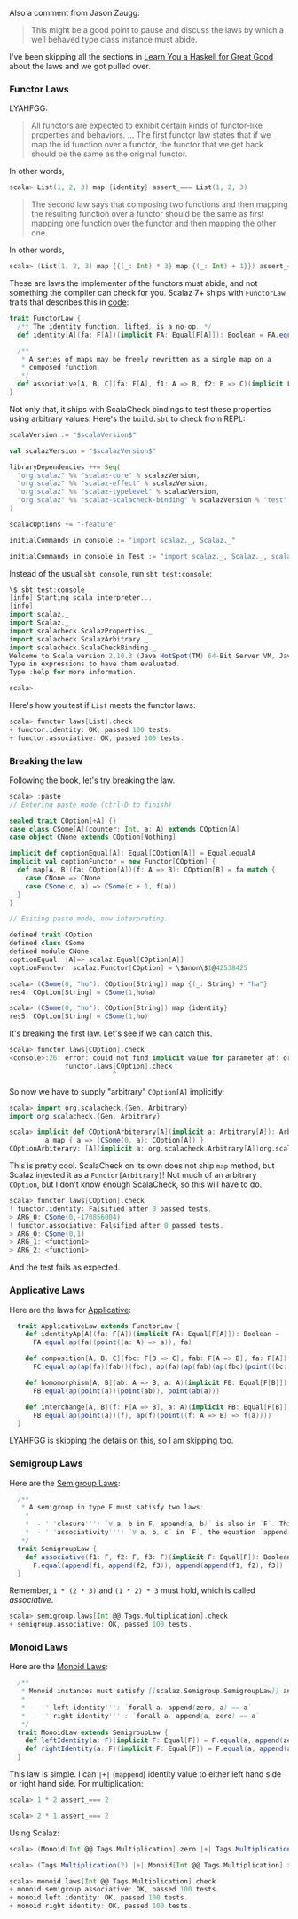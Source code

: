 
Also a comment from Jason Zaugg:

> This might be a good point to pause and discuss the laws by which a well behaved type class instance must abide.

I've been skipping all the sections in [Learn You a Haskell for Great Good](http://learnyouahaskell.com/functors-applicative-functors-and-monoids) about the laws and we got pulled over.

### Functor Laws

LYAHFGG:

> All functors are expected to exhibit certain kinds of functor-like properties and behaviors.
> ...
> The first functor law states that if we map the id function over a functor, the functor that we get back should be the same as the original functor.

In other words,

```scala
scala> List(1, 2, 3) map {identity} assert_=== List(1, 2, 3)
```

> The second law says that composing two functions and then mapping the resulting function over a functor should be the same as first mapping one function over the functor and then mapping the other one.

In other words,

```scala
scala> (List(1, 2, 3) map {{(_: Int) * 3} map {(_: Int) + 1}}) assert_=== (List(1, 2, 3) map {(_: Int) * 3} map {(_: Int) + 1})
```

These are laws the implementer of the functors must abide, and not something the compiler can check for you. Scalaz 7+ ships with `FunctorLaw` traits that describes this in [code]($scalazBaseUrl$/core/src/main/scala/scalaz/Functor.scala#L68-77):

```scala
trait FunctorLaw {
  /** The identity function, lifted, is a no-op. */
  def identity[A](fa: F[A])(implicit FA: Equal[F[A]]): Boolean = FA.equal(map(fa)(x => x), fa)

  /**
   * A series of maps may be freely rewritten as a single map on a
   * composed function.
   */
  def associative[A, B, C](fa: F[A], f1: A => B, f2: B => C)(implicit FC: Equal[F[C]]): Boolean = FC.equal(map(map(fa)(f1))(f2), map(fa)(f2 compose f1))
}
```

Not only that, it ships with ScalaCheck bindings to test these properties using arbitrary values. Here's the `build.sbt` to check from REPL:

```scala
scalaVersion := "$scalaVersion$"

val scalazVersion = "$scalazVersion$"

libraryDependencies ++= Seq(
  "org.scalaz" %% "scalaz-core" % scalazVersion,
  "org.scalaz" %% "scalaz-effect" % scalazVersion,
  "org.scalaz" %% "scalaz-typelevel" % scalazVersion,
  "org.scalaz" %% "scalaz-scalacheck-binding" % scalazVersion % "test"
)

scalacOptions += "-feature"

initialCommands in console := "import scalaz._, Scalaz._"

initialCommands in console in Test := "import scalaz._, Scalaz._, scalacheck.ScalazProperties._, scalacheck.ScalazArbitrary._,scalacheck.ScalaCheckBinding._"
```

Instead of the usual `sbt console`, run `sbt test:console`:

```scala
\$ sbt test:console
[info] Starting scala interpreter...
[info]
import scalaz._
import Scalaz._
import scalacheck.ScalazProperties._
import scalacheck.ScalazArbitrary._
import scalacheck.ScalaCheckBinding._
Welcome to Scala version 2.10.3 (Java HotSpot(TM) 64-Bit Server VM, Java 1.6.0_45).
Type in expressions to have them evaluated.
Type :help for more information.

scala>
```

Here's how you test if `List` meets the functor laws:

```scala
scala> functor.laws[List].check
+ functor.identity: OK, passed 100 tests.
+ functor.associative: OK, passed 100 tests.
```

### Breaking the law

Following the book, let's try breaking the law.

```scala
scala> :paste
// Entering paste mode (ctrl-D to finish)

sealed trait COption[+A] {}
case class CSome[A](counter: Int, a: A) extends COption[A]
case object CNone extends COption[Nothing]

implicit def coptionEqual[A]: Equal[COption[A]] = Equal.equalA
implicit val coptionFunctor = new Functor[COption] {
  def map[A, B](fa: COption[A])(f: A => B): COption[B] = fa match {
    case CNone => CNone
    case CSome(c, a) => CSome(c + 1, f(a))
  }
}

// Exiting paste mode, now interpreting.

defined trait COption
defined class CSome
defined module CNone
coptionEqual: [A]=> scalaz.Equal[COption[A]]
coptionFunctor: scalaz.Functor[COption] = \$anon\$1@42538425

scala> (CSome(0, "ho"): COption[String]) map {(_: String) + "ha"}
res4: COption[String] = CSome(1,hoha)

scala> (CSome(0, "ho"): COption[String]) map {identity}
res5: COption[String] = CSome(1,ho)
```

It's breaking the first law. Let's see if we can catch this.

```scala
scala> functor.laws[COption].check
<console>:26: error: could not find implicit value for parameter af: org.scalacheck.Arbitrary[COption[Int]]
              functor.laws[COption].check
                          ^
```

So now we have to supply "arbitrary" `COption[A]` implicitly:

```scala
scala> import org.scalacheck.{Gen, Arbitrary}
import org.scalacheck.{Gen, Arbitrary}

scala> implicit def COptionArbiterary[A](implicit a: Arbitrary[A]): Arbitrary[COption[A]] =
         a map { a => (CSome(0, a): COption[A]) }
COptionArbiterary: [A](implicit a: org.scalacheck.Arbitrary[A])org.scalacheck.Arbitrary[COption[A]]
```

This is pretty cool. ScalaCheck on its own does not ship `map` method, but Scalaz injected it as a `Functor[Arbitrary]`! Not much of an arbitrary `COption`, but I don't know enough ScalaCheck, so this will have to do.

```scala
scala> functor.laws[COption].check
! functor.identity: Falsified after 0 passed tests.
> ARG_0: CSome(0,-170856004)
! functor.associative: Falsified after 0 passed tests.
> ARG_0: CSome(0,1)
> ARG_1: <function1>
> ARG_2: <function1>
```

And the test fails as expected.

### Applicative Laws

Here are the laws for [Applicative]($scalazBaseUrl$/core/src/main/scala/scalaz/Applicative.scala#L60-72):

```scala
  trait ApplicativeLaw extends FunctorLaw {
    def identityAp[A](fa: F[A])(implicit FA: Equal[F[A]]): Boolean =
      FA.equal(ap(fa)(point((a: A) => a)), fa)

    def composition[A, B, C](fbc: F[B => C], fab: F[A => B], fa: F[A])(implicit FC: Equal[F[C]]) =
      FC.equal(ap(ap(fa)(fab))(fbc), ap(fa)(ap(fab)(ap(fbc)(point((bc: B => C) => (ab: A => B) => bc compose ab)))))

    def homomorphism[A, B](ab: A => B, a: A)(implicit FB: Equal[F[B]]): Boolean =
      FB.equal(ap(point(a))(point(ab)), point(ab(a)))

    def interchange[A, B](f: F[A => B], a: A)(implicit FB: Equal[F[B]]): Boolean =
      FB.equal(ap(point(a))(f), ap(f)(point((f: A => B) => f(a))))
  }
```

LYAHFGG is skipping the details on this, so I am skipping too.

### Semigroup Laws

Here are the [Semigroup Laws]($scalazBaseUrl$/core/src/main/scala/scalaz/Semigroup.scala#L38-47):

```scala
  /**
   * A semigroup in type F must satisfy two laws:
    *
    *  - '''closure''': `∀ a, b in F, append(a, b)` is also in `F`. This is enforced by the type system.
    *  - '''associativity''': `∀ a, b, c` in `F`, the equation `append(append(a, b), c) = append(a, append(b , c))` holds.
   */
  trait SemigroupLaw {
    def associative(f1: F, f2: F, f3: F)(implicit F: Equal[F]): Boolean =
      F.equal(append(f1, append(f2, f3)), append(append(f1, f2), f3))
  }
```

Remember, `1 * (2 * 3)` and `(1 * 2) * 3` must hold, which is called *associative*.

```scala
scala> semigroup.laws[Int @@ Tags.Multiplication].check
+ semigroup.associative: OK, passed 100 tests.
```

### Monoid Laws

Here are the [Monoid Laws]($scalazBaseUrl$/core/src/main/scala/scalaz/Monoid.scala#L50-59):

```scala
  /**
   * Monoid instances must satisfy [[scalaz.Semigroup.SemigroupLaw]] and 2 additional laws:
   *
   *  - '''left identity''': `forall a. append(zero, a) == a`
   *  - '''right identity''' : `forall a. append(a, zero) == a`
   */
  trait MonoidLaw extends SemigroupLaw {
    def leftIdentity(a: F)(implicit F: Equal[F]) = F.equal(a, append(zero, a))
    def rightIdentity(a: F)(implicit F: Equal[F]) = F.equal(a, append(a, zero))
  }
```

This law is simple. I can `|+|` (`mappend`) identity value to either left hand side or right hand side. For multiplication:

```scala
scala> 1 * 2 assert_=== 2

scala> 2 * 1 assert_=== 2
```

Using Scalaz:

```scala
scala> (Monoid[Int @@ Tags.Multiplication].zero |+| Tags.Multiplication(2): Int) assert_=== 2

scala> (Tags.Multiplication(2) |+| Monoid[Int @@ Tags.Multiplication].zero: Int) assert_=== 2

scala> monoid.laws[Int @@ Tags.Multiplication].check
+ monoid.semigroup.associative: OK, passed 100 tests.
+ monoid.left identity: OK, passed 100 tests.
+ monoid.right identity: OK, passed 100 tests.
```
